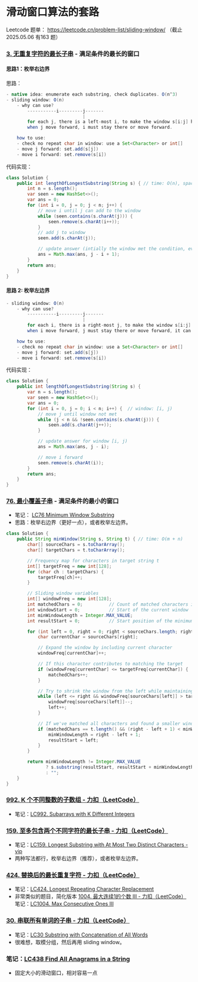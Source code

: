 # 滑动窗口算法的套路

Leetcode 题单： https://leetcode.cn/problem-list/sliding-window/  （截止 2025.05.06 有163 题）

### [3. 无重复字符的最长子串](https://leetcode.cn/problems/longest-substring-without-repeating-characters/) - 满足条件的最长的窗口

#### 思路1：枚举右边界

思路：
```java
- native idea: enumerate each substring, check duplicates. O(n^3)
- sliding window: O(n)
	- why can use?
	    -----------i---------j-------
	                         |
	    for each j, there is a left-most i, to make the window s[i:j] have no repeat chars.
	    when j move forward, i must stay there or move forward.

    how to use:
    - check no repeat char in window: use a Set<Character> or int[]
    - move j forward: set.add(s[j])
    - move i forward: set.remove(s[i])
```

代码实现：
```java
class Solution {
    public int lengthOfLongestSubstring(String s) { // time: O(n), space: O(n)
        int n = s.length();
        var seen = new HashSet<>();
        var ans = 0;
        for (int i = 0, j = 0; j < n; j++) {
            // move i until j can add to the window
            while (seen.contains(s.charAt(j))) {
                seen.remove(s.charAt(i++));
            }
            // add j to window
            seen.add(s.charAt(j));

            // update answer (intially the window met the condition, every move of j & i, the window [i, j-1] still meet the condition)
            ans = Math.max(ans, j - i + 1);
        }
        return ans;
    }
}
```

#### 思路 2: 枚举左边界

```java
- sliding window: O(n)
	- why can use?
	    -----------i---------j-------
	                         |
	    for each i, there is a right-most j, to make the window s[i:j] have no repeat chars.
	    when i move forward, j must stay there or move forward, it can not move backward.

    how to use:
    - check no repeat char in window: use a Set<Character> or int[]
    - move j forward: set.add(s[j])
    - move i forward: set.remove(s[i])
```

代码实现：
```java
class Solution {
    public int lengthOfLongestSubstring(String s) {
        var n = s.length();
        var seen = new HashSet<>();
        var ans = 0;
        for (int i = 0, j = 0; i < n; i++) {  // window: [i, j)
            // move j until window not met
            while (j < n && !seen.contains(s.charAt(j))) {
                seen.add(s.charAt(j++));
            }

            // update answer for window [i, j)
            ans = Math.max(ans, j - i);

            // move i forward
            seen.remove(s.charAt(i));
        }
        return ans;
    }
}
```


### [76. 最小覆盖子串](https://leetcode.cn/problems/minimum-window-substring/) - 满足条件的最小的窗口

- 笔记： [LC76 Minimum Window Substring](leetcode/LC76%20Minimum%20Window%20Substring.md)
- 思路：枚举右边界（更好一点），或者枚举左边界。
```java
class Solution {
    public String minWindow(String s, String t) { // time: O(m + n)
        char[] sourceChars = s.toCharArray();
        char[] targetChars = t.toCharArray();

        // Frequency map for characters in target string t
        int[] targetFreq = new int[128];
        for (char ch : targetChars) {
            targetFreq[ch]++;
        }

        // Sliding window variables
        int[] windowFreq = new int[128];
        int matchedChars = 0;          // Count of matched characters in current window
        int windowStart = 0;           // Start of the current window
        int minWindowLength = Integer.MAX_VALUE;
        int resultStart = 0;           // Start position of the minimum window found

        for (int left = 0, right = 0; right < sourceChars.length; right++) {
            char currentChar = sourceChars[right];

            // Expand the window by including current character
            windowFreq[currentChar]++;

            // If this character contributes to matching the target
            if (windowFreq[currentChar] <= targetFreq[currentChar]) {
                matchedChars++;
            }

            // Try to shrink the window from the left while maintaining the condition
            while (left <= right && windowFreq[sourceChars[left]] > targetFreq[sourceChars[left]]) {
                windowFreq[sourceChars[left]]--;
                left++;
            }

            // If we've matched all characters and found a smaller window
            if (matchedChars == t.length() && (right - left + 1) < minWindowLength) {
                minWindowLength = right - left + 1;
                resultStart = left;
            }
        }

        return minWindowLength != Integer.MAX_VALUE
               ? s.substring(resultStart, resultStart + minWindowLength)
               : "";
    }
}
```

### [992. K 个不同整数的子数组 - 力扣（LeetCode）](https://leetcode.cn/problems/subarrays-with-k-different-integers/)
- 笔记：[LC992. Subarrays with K Different Integers](leetcode/LC992.%20Subarrays%20with%20K%20Different%20Integers.md)

### [159. 至多包含两个不同字符的最长子串 - 力扣（LeetCode）](https://leetcode.cn/problems/longest-substring-with-at-most-two-distinct-characters/description/)
- 笔记：[LC159. Longest Substring with At Most Two Distinct Characters - vip](leetcode-vip/LC159.%20Longest%20Substring%20with%20At%20Most%20Two%20Distinct%20Characters%20-%20vip.md)
- 两种写法都行，枚举右边界（推荐），或者枚举左边界。

### [424. 替换后的最长重复字符 - 力扣（LeetCode）](https://leetcode.cn/problems/longest-repeating-character-replacement/description/)
- 笔记：[LC424. Longest Repeating Character Replacement](leetcode/LC424.%20Longest%20Repeating%20Character%20Replacement.md)
- 非常类似的题目，简化版本 [1004. 最大连续1的个数 III - 力扣（LeetCode）](https://leetcode.cn/problems/max-consecutive-ones-iii/description/?envType=problem-list-v2&envId=sliding-window) 笔记：[LC1004. Max Consecutive Ones III](leetcode/LC1004.%20Max%20Consecutive%20Ones%20III.md)

### [30. 串联所有单词的子串 - 力扣（LeetCode）](https://leetcode.cn/problems/substring-with-concatenation-of-all-words/description/?envType=problem-list-v2&envId=sliding-window)
- 笔记：[LC30 Substring with Concatenation of All Words](leetcode/LC30%20Substring%20with%20Concatenation%20of%20All%20Words.md)
- 很难想，取模分组，然后再用 sliding window。

### 笔记：[LC438 Find All Anagrams in a String](leetcode/LC438%20Find%20All%20Anagrams%20in%20a%20String.md)
- 固定大小的滑动窗口，相对容易一点